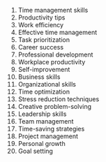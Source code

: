 1. Time management skills
2. Productivity tips
3. Work efficiency
4. Effective time management
5. Task prioritization
6. Career success
7. Professional development
8. Workplace productivity
9. Self-improvement
10. Business skills
11. Organizational skills
12. Time optimization
13. Stress reduction techniques
14. Creative problem-solving
15. Leadership skills
16. Team management
17. Time-saving strategies
18. Project management
19. Personal growth
20. Goal setting
